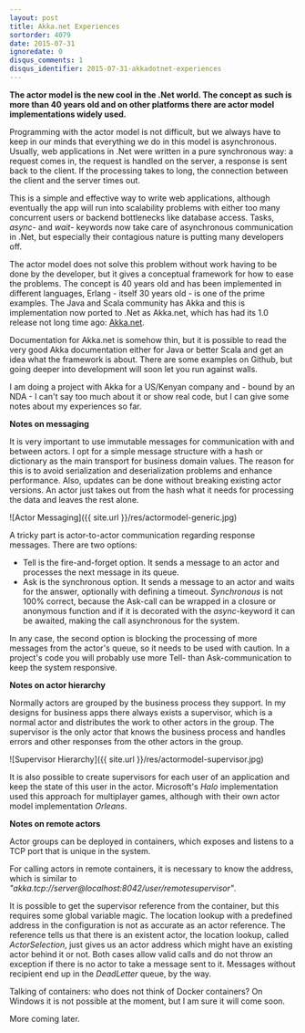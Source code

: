 ```yaml
---
layout: post
title: Akka.net Experiences
sortorder: 4079
date: 2015-07-31
ignoredate: 0
disqus_comments: 1
disqus_identifier: 2015-07-31-akkadotnet-experiences
---
```


**The actor model is the new cool in the .Net world. The concept as such is more than 40 years old and on other platforms there are actor model implementations widely used.**

Programming with the actor model is not difficult, but we always have to keep in our minds that everything we do in this model is asynchronous. Usually, web applications in .Net were written in a pure synchronous way: a request comes in, the request is handled on the server, a response is sent back to the client. If the processing takes to long, the connection between the client and the server times out.

This is a simple and effective way to write web applications, although eventually the app will run into scalability problems with either too many concurrent users or backend bottlenecks like database access. Tasks, _async_- and _wait_- keywords now take care of asynchronous communication in .Net, but especially their contagious nature is putting many developers off.  

The actor model does not solve this problem without work having to be done by the developer, but it gives a conceptual framework for how to ease the problems. The concept is 40 years old and has been implemented in different languages, Erlang - itself 30 years old - is one of the prime examples. The Java and Scala community has Akka and this is implementation now ported to .Net as Akka.net, which has had its 1.0 release not long time ago: [Akka.net](https://getakka.net).

Documentation for Akka.net is somehow thin, but it is possible to read the very good Akka documentation either for Java or better Scala and get an idea what the framework is about. There are some examples on Github, but going deeper into development will soon let you run against walls.

I am doing a project with Akka for a US/Kenyan company and - bound by an NDA - I can't say too much about it or show real code, but I can give some notes about my experiences so far.

**Notes on messaging**

It is very important to use immutable messages for communication with and between actors. I opt for a simple message structure with a hash or dictionary as the main transport for business domain values. The reason for this is to avoid serialization and deserialization problems and enhance performance. Also, updates can be done without breaking existing actor versions. An actor just takes out from the hash what it needs for processing the data and leaves the rest alone.

![Actor Messaging]({{ site.url }}/res/actormodel-generic.jpg)

A tricky part is actor-to-actor communication regarding response messages. There are two options:

+ Tell is the fire-and-forget option. It sends a message to an actor and processes the next message in its queue.
+ Ask is the synchronous option. It sends a message to an actor and waits for the answer, optionally with defining a timeout. _Synchronous_ is not 100% correct, because the Ask-call can be wrapped in a closure or anonymous function and if it is decorated with the _async_-keyword it can be awaited, making the call asynchronous for the system.

In any case, the second option is blocking the processing of more messages from the actor's queue, so it needs to be used with caution. In a project's code you will probably use more Tell- than Ask-communication to keep the system responsive.

**Notes on actor hierarchy**

Normally actors are grouped by the business process they support. In my designs for business apps there always exists a supervisor, which is a normal actor and distributes the work to other actors in the group. The supervisor is the only actor that knows the business process and handles errors and other responses from the other actors in the group.

![Supervisor Hierarchy]({{ site.url }}/res/actormodel-supervisor.jpg)

It is also possible to create supervisors for each user of an application and keep the state of this user in the actor. Microsoft's _Halo_ implementation used this approach for multiplayer games, although with their own actor model implementation _Orleans_.

**Notes on remote actors**

Actor groups can be deployed in containers, which exposes and listens to a TCP port that is unique in the system.

For calling actors in remote containers, it is necessary to know the address, which is similar to _"akka.tcp://server@localhost:8042/user/remotesupervisor"_.

It is possible to get the supervisor reference from the container, but this requires some global variable magic. The location lookup with a predefined address in the configuration is not as accurate as an actor reference. The reference tells us that there is an existent actor, the location lookup, called _ActorSelection_, just gives us an actor address which might have an existing actor behind it or not. Both cases allow valid calls and do not throw an exception if there is no actor to take a message sent to it. Messages without recipient end up in the _DeadLetter_ queue, by the way.

Talking of containers: who does not think of Docker containers? On Windows it is not possible at the moment, but I am sure it will come soon.

More coming later.
